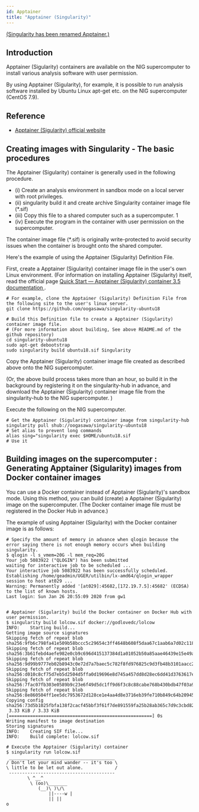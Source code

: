 ```yaml
---
id: Apptainer
title: "Apptainer (Singularity)"
---
```


[(Singularity has been renamed Apptainer.)](https://github.com/apptainer/singularity)


## Introduction

Apptainer (Sigularity) containers are available on the NIG supercomputer to install various analysis software with user permission.

By using Apptainer (Sigularity), for example, it is possible to run analysis software installed by Ubuntu Linux apt-get etc. on the NIG supercomputer (CentOS 7.9).


## Reference

- [Apptainer (Sigularity) official website](https://apptainer.org/)


## Creating images with Singularity - The basic procedures

The Apptainer (Sigularity) container is generally used in the following procedure.

- (i) Create an analysis environment in sandbox mode on a local server with root privileges.
- (ii) singularity build it and create archive Singularity container image file (*.sif)
- (iii) Copy this file to a shared computer such as a supercomputer. 1
- (iv) Execute the program in the container with user permission on the supercomputer.

The container image file (*.sif) is originally write-protected to avoid security issues when the container is brought onto the shared computer.

Here's the example of using the Apptainer (Sigularity) Definition File.

First, create a Apptainer (Sigularity) container image file in the user's own Linux environment. (For information on installing Apptainer (Sigularity) itself, read the official page [Quick Start — Apptainer (Sigularity) container 3.5 documentation ](https://sylabs.io/guides/3.5/user-guide/quick_start.html).

```
# For example, clone the Apptainer (Sigularity) Definition File from the following site to the user's linux server.
git clone https://github.com/oogasawa/singularity-ubuntu18

# Build this Definition file to create a Apptainer (Sigularity) container image file.
# (For more information about building, See above README.md of the github repository)
cd singularity-ubuntu18
sudo apt-get debootstrap
sudo singularity build ubuntu18.sif Singularity
```

Copy the Apptainer (Sigularity) container image file created as described above onto the NIG supercomputer.

(Or, the above build process takes more than an hour, so build it in the background by registering it on the singularity-hub in advance, and download the Apptainer (Sigularity) container image file from the singularity-hub to the NIG supercomputer. )

Execute the following on the NIG supercomputer.

```
# Get the Apptainer (Sigularity) container image from singularity-hub
singularity pull shub://oogasawa/singularity-ubuntu18
# Set alias to prevent long commands
alias sing="singularity exec $HOME/ubuntu18.sif
# Use it
```

## Building images on the supercomputer : Generating Apptainer (Sigularity) images from Docker container images

You can use a Docker container instead of Apptainer (Sigularity)'s sandbox mode. Using this method, you can build (create) a Apptainer (Sigularity) image on the supercomputer. (The Docker container image file must be registered in the Docker Hub in advance.)

The example of using Apptainer (Sigularity) with the Docker container image is as follows:

```
# Specify the amount of memory in advance when qlogin because the error saying there is not enough memory occurs when building singularity.
$ qlogin -l s_vmem=20G -l mem_req=20G
Your job 5083922 ("QLOGIN") has been submitted
waiting for interactive job to be scheduled ...
Your interactive job 5083922 has been successfully scheduled.
Establishing /home/geadmin/UGER/utilbin/lx-amd64/qlogin_wrapper
session to host at029 ...
Warning: Permanently added '[at029]:45682,[172.19.7.5]:45682' (ECDSA)
to the list of known hosts.
Last login: Sun Jan 26 20:55:09 2020 from gw1


# Apptainer (Sigularity) build the Docker container on Docker Hub with user permission.
$ singularity build lolcow.sif docker://godlovedc/lolcow
INFO:    Starting build...
Getting image source signatures
Skipping fetch of repeat blob
sha256:9fb6c798fa41e509b58bccc5c29654c3ff4648b608f5daa67c1aab6a7d02c118
Skipping fetch of repeat blob
sha256:3b61febd4aefe982e0cb9c696d415137384d1a01052b50a85aae46439e15e49a
Skipping fetch of repeat blob
sha256:9d99b9777eb02b8943c0e72d7a7baec5c782f8fd976825c9d3fb48b3101aacc2
Skipping fetch of repeat blob
sha256:d010c8cf75d7eb5d2504d5ffa0d19696e8d745a457dd8d28ec6dd41d3763617e
Skipping fetch of repeat blob
sha256:7fac07fb303e0589b9c23e6f49d5dc1ff9d6f3c8c88cabe768b430bdb47f03a9
Skipping fetch of repeat blob
sha256:8e860504ff1ee5dc7953672d128ce1e4aa4d8e3716eb39fe710b849c64b20945
Copying config sha256:73d5b1025fbfa138f2cacf45bbf3f61f7de891559fa25b28ab365c7d9c3cbd82
 3.33 KiB / 3.33 KiB [======================================================] 0s
Writing manifest to image destination
Storing signatures
INFO:    Creating SIF file...
INFO:    Build complete: lolcow.sif

# Execute the Apptainer (Sigularity) container
$ singularity run lolcow.sif
 ________________________________________
/ Don't let your mind wander -- it's too \
\ little to be let out alone.            /
 ----------------------------------------
        \ ^__^
         \ (oo)\_______
            (__)\ )\/\
                ||----w |
                || ||
o
```

